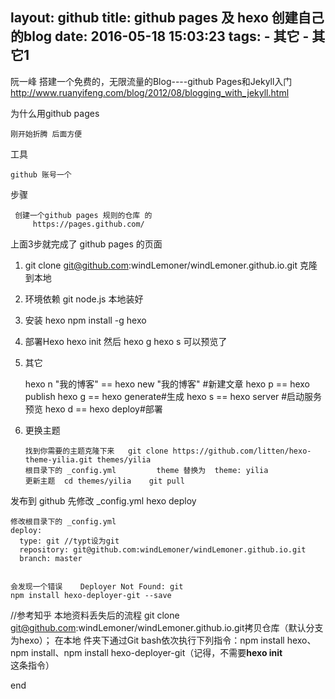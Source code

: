 layout: github
title: github pages 及 hexo 创建自己的blog
date: 2016-05-18 15:03:23
tags:
 	- 其它
	- 其它1
---


阮一峰   搭建一个免费的，无限流量的Blog----github Pages和Jekyll入门
http://www.ruanyifeng.com/blog/2012/08/blogging_with_jekyll.html

 为什么用github pages

	刚开始折腾 后面方便
 工具

	github 账号一个

  步骤

	 创建一个github pages 规则的仓库 的
	     https://pages.github.com/

上面3步就完成了 github pages 的页面



1. git clone git@github.com:windLemoner/windLemoner.github.io.git  克隆到本地
2. 环境依赖 git node.js  本地装好
3.   安装 hexo npm install -g hexo
4.   部署Hexo hexo init   然后 hexo g        hexo s  可以预览了
5.   其它

		hexo n "我的博客" == hexo new "我的博客" #新建文章
		hexo p == hexo publish
		hexo g == hexo generate#生成
		hexo s == hexo server #启动服务预览
		hexo d == hexo deploy#部署

6.  更换主题


	    找到你需要的主题克隆下来   git clone https://github.com/litten/hexo-theme-yilia.git themes/yilia
		根目录下的 _config.yml         theme 替换为  theme: yilia
		更新主题  cd themes/yilia    git pull


发布到 github  先修改 _config.yml   hexo deploy

	修改根目录下的 _config.yml
	deploy:
	  type: git //typt设为git
	  repository: git@github.com:windLemoner/windLemoner.github.io.git
	  branch: master


	会发现一个错误    Deployer Not Found: git
    npm install hexo-deployer-git --save


//参考知乎
 本地资料丢失后的流程
 git clone git@github.com:windLemoner/windLemoner.github.io.git拷贝仓库（默认分支为hexo）；
  在本地 件夹下通过Git bash依次执行下列指令：npm install hexo、npm install、npm install hexo-deployer-git（记得，不需要**hexo init**这条指令）



end
